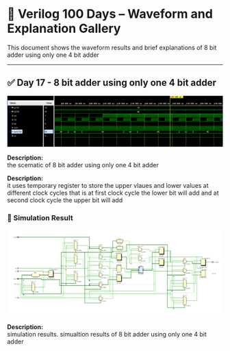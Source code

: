 
# 📘 Verilog 100 Days – Waveform and Explanation Gallery

This document shows the waveform results and brief explanations of 8 bit adder using only one 4 bit adder  

---

## ✅ Day 17 - 8 bit adder using only one 4 bit adder  

 

![mod-10 counter](./images/eight_bit_schematic.png)

**Description:**  
  the scematic of 8 bit adder using only one 4 bit adder  

  
**Description:**  
it uses temporary register to store the upper vlaues and lower values at different clock cycles
that is at first clock cycle the lower bit will add 
and at second clock cycle the upper bit will add


 


### 🔬 Simulation Result

![Simulation Waveform](./images/eight_bit_sim.png)

**Description:**  
simulation results.
simualtion results of 8 bit adder using only one 4 bit adder  
